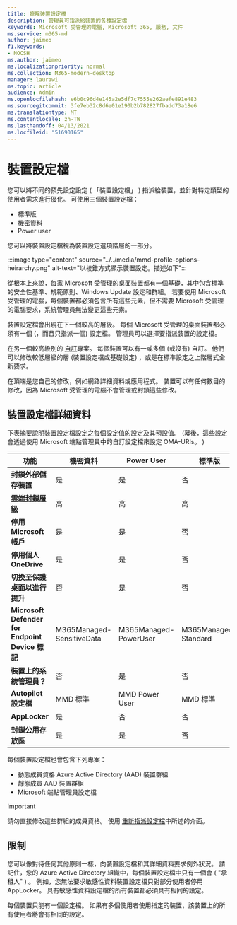 ```yaml
---
title: 瞭解裝置設定檔
description: 管理員可指派給裝置的各種設定檔
keywords: Microsoft 受管理的電腦, Microsoft 365, 服務, 文件
ms.service: m365-md
author: jaimeo
f1.keywords:
- NOCSH
ms.author: jaimeo
ms.localizationpriority: normal
ms.collection: M365-modern-desktop
manager: laurawi
ms.topic: article
audience: Admin
ms.openlocfilehash: e6b0c96d4e145a2e5df7c7555e262aefe891e483
ms.sourcegitcommit: 3fe7eb32c8d6e01e190b2b782827fbadd73a18e6
ms.translationtype: MT
ms.contentlocale: zh-TW
ms.lasthandoff: 04/13/2021
ms.locfileid: "51690165"
---
```

# <a name="device-profiles"></a>裝置設定檔

您可以將不同的預先設定設定 ( 「裝置設定檔」 ) 指派給裝置，並針對特定類型的使用者需求進行優化。 可使用三個裝置設定檔：

- 標準版
- 機密資料
- Power user

您可以將裝置設定檔視為裝置設定選項階層的一部分。

:::image type="content" source="../../media/mmd-profile-options-heirarchy.png" alt-text="以棱錐方式顯示裝置設定。描述如下":::

從根本上來說，每家 Microsoft 受管理的桌面裝置都有一個基礎，其中包含標準的安全性基準、規範原則、Windows Update 設定和群組。 若要使用 Microsoft 受管理的電腦，每個裝置都必須包含所有這些元素，但不需要 Microsoft 受管理的電腦要求，系統管理員無法變更這些元素。

裝置設定檔會出現在下一個較高的層級。 每個 Microsoft 受管理的桌面裝置都必須有一個 (，而且只指派一個) 設定檔。 管理員可以選擇要指派裝置的設定檔。

在另一個較高級別的 [自訂](customizing.md)專案。 每個裝置可以有一或多個 (或沒有) 自訂。 他們可以修改較低層級的層 (裝置設定檔或基礎設定) ，或是在標準設定之上階層式全新要求。

在頂端是您自己的修改，例如網路詳細資料或應用程式。 裝置可以有任何數目的修改，因為 Microsoft 受管理的電腦不會管理或封鎖這些修改。


## <a name="device-profile-details"></a>裝置設定檔詳細資料

下表摘要說明裝置設定檔設定之每個設定值的設定及其預設值。  (幕後，這些設定會透過使用 Microsoft 端點管理員中的自訂設定檔來設定 OMA-URIs。 ) 

| 功能 | 機密資料 | Power User | 標準版 |
|-----------------------------------------------------------------------------------------------------------------------------------------------------------|----------------------------|------------------------|-----------------------|
| **封鎖外部儲存裝置**                                                                                                                               | 是                       | 是                   | 否                   |
| **[雲端封鎖層級](https://docs.microsoft.com/graph/api/resources/intune-deviceconfig-defendercloudblockleveltype)** | 高                      | 高                  | 高                 |
| **停用 Microsoft 帳戶**                                                                                                                           | 是                       | 是                   | 否                   |
| **停用個人 OneDrive**                                                                                                                            | 是                       | 是                   | 否                   |
| **切換至保護桌面以進行提升**                                                                                                               | 否                        | 是                   | 否                   |
| **Microsoft Defender for Endpoint Device 標記**                                                                                                           | M365Managed-SensitiveData | M365Managed-PowerUser | M365Managed-Standard |
| **裝置上的系統管理員？**                                                                                                                                 | 否                        | 是                   | 否                   |
| **Autopilot 設定檔**                                                                                                                                     | MMD 標準               | MMD Power User         | MMD 標準          |
| **AppLocker**                                                                                                                                            | 是                       | 否                    | 否                   |
| **封鎖公用存放區**                                                                                                                                   | 是                       | 是                   | 否                   |

每個裝置設定檔也會包含下列專案：

- 動態成員資格 Azure Active Directory (AAD) 裝置群組
- 靜態成員 AAD 裝置群組
- Microsoft 端點管理員設定檔

> [!IMPORTANT]
> 請勿直接修改這些群組的成員資格。 使用 [重新指派設定檔](../working-with-managed-desktop/change-device-profile.md)中所述的介面。

## <a name="limitations"></a>限制

您可以像對待任何其他原則一樣，向裝置設定檔和其詳細資料要求例外狀況。 請記住，您的 Azure Active Directory 組織中，每個裝置設定檔中只有一個會 ( "承租人" ) 。 例如，您無法要求敏感性資料裝置設定檔只對部分使用者停用 AppLocker。 具有敏感性資料設定檔的所有裝置都必須具有相同的設定。

每個裝置只能有一個設定檔。 如果有多個使用者使用指定的裝置，該裝置上的所有使用者將會有相同的設定。
